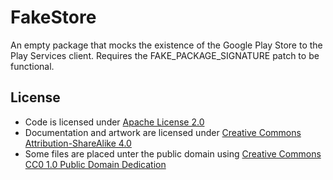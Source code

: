 <!--
SPDX-FileCopyrightText: 2014 microg Project Team
SPDX-License-Identifier: CC-BY-SA-4.0
-->

FakeStore
=========
An empty package that mocks the existence of the Google Play Store to the Play Services client.
Requires the FAKE_PACKAGE_SIGNATURE patch to be functional.

License
-------
- Code is licensed under [Apache License 2.0](LICENSES/Apache-2.0)
- Documentation and artwork are licensed under [Creative Commons Attribution-ShareAlike 4.0](LICENSES/CC-BY-SA-4.0)
- Some files are placed unter the public domain using [Creative Commons CC0 1.0 Public Domain Dedication](LICENSES/CCO-1.0)
